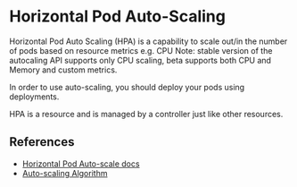 # Horizontal Pod Auto-Scaling #

Horizontal Pod Auto Scaling (HPA) is a capability to scale out/in the number of pods based on resource metrics e.g. CPU  Note: stable version of the autocaling API supports only CPU scaling, beta supports both CPU and Memory and custom metrics.

In order to use auto-scaling, you should deploy your pods using deployments.  

HPA is a resource and is managed by a controller just like other resources.  

## References ##

* [Horizontal Pod Auto-scale docs](https://kubernetes.io/docs/tasks/run-application/horizontal-pod-autoscale/)
* [Auto-scaling Algorithm](https://github.com/kubernetes/community/blob/master/contributors/design-proposals/autoscaling/horizontal-pod-autoscaler.md#autoscaling-algorithm)